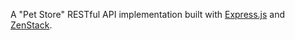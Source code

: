 A "Pet Store" RESTful API implementation built with [Express.js](https://expressjs.com/) and [ZenStack](https://zenstack.dev).
